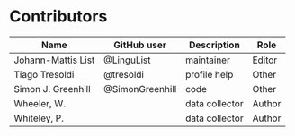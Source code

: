 # Contributors

Name | GitHub user | Description | Role
--- | --- | --- | ---
Johann-Mattis List | @LinguList | maintainer | Editor
Tiago Tresoldi | @tresoldi | profile help | Other
Simon J. Greenhill | @SimonGreenhill | code | Other
Wheeler, W. | | data collector | Author
Whiteley, P. | | data collector | Author
